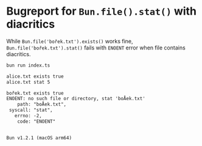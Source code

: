 # Bugreport for `Bun.file().stat()` with diacritics

While `Bun.file('bořek.txt').exists()` works fine, `Bun.file('bořek.txt').stat()` fails with `ENOENT` error when file contains diacritics.

```bash
bun run index.ts
```

```txt
alice.txt exists true
alice.txt stat 5

bořek.txt exists true
ENOENT: no such file or directory, stat 'boÅek.txt'
    path: "boÅek.txt",
 syscall: "stat",
   errno: -2,
    code: "ENOENT"


Bun v1.2.1 (macOS arm64)
```
